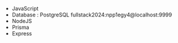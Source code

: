 - JavaScript
- Database : PostgreSQL  fullstack2024:npp1egy4@localhost:9999
- NodeJS
- Prisma
- Express
  
